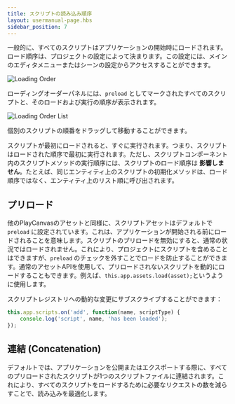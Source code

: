 ```yaml
---
title: スクリプトの読み込み順序
layout: usermanual-page.hbs
sidebar_position: 7
---
```


一般的に、すべてのスクリプトはアプリケーションの開始時にロードされます。ロード順序は、プロジェクトの設定によって決まります。この設定には、メインのエディタメニューまたはシーンの設定からアクセスすることができます。

![Loading Order][1]

ローディングオーダーパネルには、`preload` としてマークされたすべてのスクリプトと、そのロードおよび実行の順序が表示されます。

![Loading Order List][2]

個別のスクリプトの順番をドラッグして移動することができます。

スクリプトが最初にロードされると、すぐに実行されます。つまり、スクリプトはロードされた順序で最初に実行されます。ただし、スクリプトコンポーネント内のスクリプトメソッドの実行順序には、スクリプトのロード順序は **影響しません**。たとえば、同じエンティティ上のスクリプトの初期化メソッドは、ロード順序ではなく、エンティティ上のリスト順に呼び出されます。

## プリロード

他のPlayCanvasのアセットと同様に、スクリプトアセットはデフォルトで `preload` に設定されています。これは、アプリケーションが開始される前にロードされることを意味します。スクリプトのプリロードを無効にすると、通常の状況ではロードされません。これにより、プロジェクトにスクリプトを含めることはできますが、`preload` のチェックを外すことでロードを防止することができます。通常のアセットAPIを使用して、プリロードされないスクリプトを動的にロードすることもできます。例えば、`this.app.assets.load(asset);`というように使用します。

スクリプトレジストリへの動的な変更にサブスクライブすることができます：

```javascript
this.app.scripts.on('add', function(name, scriptType) {
    console.log('script', name, 'has been loaded');
});
```

## 連結 (Concatenation)

デフォルトでは、アプリケーションを公開またはエクスポートする際に、すべてのプリロードされたスクリプトが1つのスクリプトファイルに連結されます。これにより、すべてのスクリプトをロードするために必要なリクエストの数を減らすことで、読み込みを最適化します。

[1]: /images/user-manual/scripting/script-loading-order.jpg
[2]: /images/user-manual/scripting/loading-order-list.jpg

